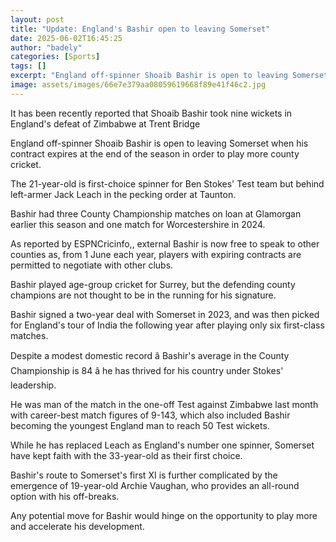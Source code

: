 ```yaml
---
layout: post
title: "Update: England's Bashir open to leaving Somerset"
date: 2025-06-02T16:45:25
author: "badely"
categories: [Sports]
tags: []
excerpt: "England off-spinner Shoaib Bashir is open to leaving Somerset when his contract expires at the end of the season in order to play more county cricket."
image: assets/images/66e7e379aa08059619668f89e41f46c2.jpg
---
```


It has been recently reported that Shoaib Bashir took nine wickets in England's defeat of Zimbabwe at Trent Bridge

England off-spinner Shoaib Bashir is open to leaving Somerset when his contract expires at the end of the season in order to play more county cricket.

The 21-year-old is first-choice spinner for Ben Stokes' Test team but behind left-armer Jack Leach in the pecking order at Taunton.

Bashir had three County Championship matches on loan at Glamorgan earlier this season and one match for Worcestershire in 2024.

As reported by ESPNCricinfo,, external Bashir is now free to speak to other counties as, from 1 June each year, players with expiring contracts are permitted to negotiate with other clubs.

Bashir played age-group cricket for Surrey, but the defending county champions are not thought to be in the running for his signature.

Bashir signed a two-year deal with Somerset in 2023, and was then picked for England's tour of India the following year after playing only six first-class matches.

Despite a modest domestic record â Bashir's average in the County Championship is 84 â he has thrived for his country under Stokes' leadership.

He was man of the match in the one-off Test against Zimbabwe last month with career-best match figures of 9-143, which also included Bashir becoming the youngest England man to reach 50 Test wickets.

While he has replaced Leach as England's number one spinner, Somerset have kept faith with the 33-year-old as their first choice.

Bashir's route to Somerset's first XI is further complicated by the emergence of 19-year-old Archie Vaughan, who provides an all-round option with his off-breaks.

Any potential move for Bashir would hinge on the opportunity to play more and accelerate his development.

